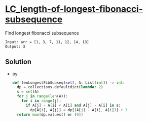 # [LC_length-of-longest-fibonacci-subsequence](https://leetcode.com/problems/length-of-longest-fibonacci-subsequence)

Find longest fibonacci subsequence

```txt
Input: arr = [1, 3, 7, 11, 12, 14, 18]
Output: 3
```

## Solution

* py

  ```py
  def lenLongestFibSubseq(self, A: List[int]) -> int:
    dp = collections.defaultdict(lambda: 2)
    s = set(A)
    for j in range(len(A)):
      for i in range(j):
        if A[j] - A[i] < A[i] and A[j] - A[i] in s:
          dp[A[i], A[j]] = dp[(A[j] - A[i], A[i])] + 1
    return max(dp.values() or [0])
  ```
